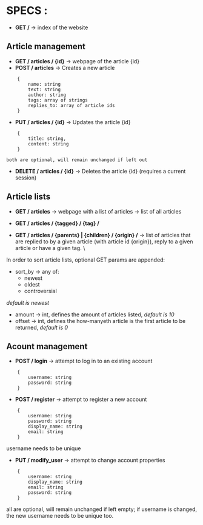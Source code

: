 # SPECS : 

* __GET /__ -> index of the website

## Article management
* __GET / articles / {id}__ -> webpage of the article {id}
* __POST / articles__ -> Creates a new article
```
    {
		name: string
		text: string
		author: string
		tags: array of strings
		replies_to: array of article ids
    }
```
* __PUT / articles / {id}__ -> Updates the article {id}
```
    {
		title: string,
		content: string
    } 
```
	both are optional, will remain unchanged if left out
* __DELETE / articles / {id}__ -> Deletes the article {id} (requires a current session)

## Article lists

* __GET / articles__ -> webpage with a list of articles
    -> list of all articles 

* __GET / articles / {tagged} / {tag} /__
* __GET / articles / {parents} | {children} / {origin} /__
    -> list of articles that are replied to by a given article (with article id {origin}), reply to a given article or have a given tag. \\

In order to sort article lists, optional GET params are appended:
* sort_by -> any of:
    * newest
    * oldest
    * controversial

_default is newest_
* amount -> int, defines the amount of articles listed, _default is 10_
* offset -> int, defines the how-manyeth article is the first article to be returned, _default is 0_
## Acount management

* __POST / login__ -> attempt to log in to an existing account
```
	{
		username: string
		password: string
	}
```
* __POST / register__ -> attempt to register a new account
```
	{
		username: string
		password: string
		display_name: string
		email: string
	} 
```
username needs to be unique
* __PUT / modify_user__ -> attempt to change account properties
```
	{
		username: string
		display_name: string
		email: string
		password: string
	} 
```
all are optional, will remain unchanged if left empty; 
if username is changed, the new username needs to be unique too.

